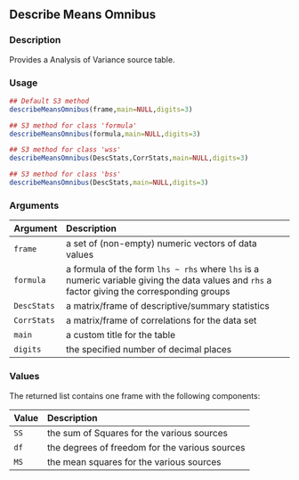 ## Describe Means Omnibus

### Description

Provides a Analysis of Variance source table.

### Usage

```r
## Default S3 method
describeMeansOmnibus(frame,main=NULL,digits=3)

## S3 method for class 'formula'
describeMeansOmnibus(formula,main=NULL,digits=3)

## S3 method for class 'wss'
describeMeansOmnibus(DescStats,CorrStats,main=NULL,digits=3)

## S3 method for class 'bss'
describeMeansOmnibus(DescStats,main=NULL,digits=3)
```

### Arguments

Argument | Description
:-- | :--
```frame``` | a set of (non-empty) numeric vectors of data values
```formula``` | a formula of the form `lhs ~ rhs` where `lhs` is a numeric variable giving the data values and `rhs` a factor giving the corresponding groups
```DescStats``` | a matrix/frame of descriptive/summary statistics
```CorrStats``` | a matrix/frame of correlations for the data set
```main``` | a custom title for the table
```digits``` | the specified number of decimal places

### Values

The returned list contains one frame with the following components:

Value | Description
:-- | :--
```SS``` | the sum of Squares for the various sources
```df``` | the degrees of freedom for the various sources
```MS``` | the mean squares for the various sources

